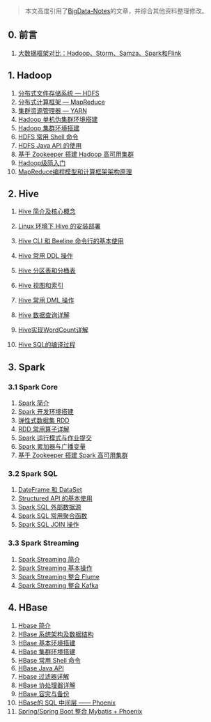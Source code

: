 > 本文高度引用了[BigData-Notes](https://github.com/heibaiying/BigData-Notes)的文章，并综合其他资料整理修改。

## 0. 前言

1. [大数据框架对比：Hadoop、Storm、Samza、Spark和Flink]()

## 1. Hadoop

1. [分布式文件存储系统 — HDFS]()
2. [分布式计算框架 — MapReduce]()
3. [集群资源管理器 — YARN]()
4. [Hadoop 单机伪集群环境搭建]()
5. [Hadoop 集群环境搭建]()
6. [HDFS 常用 Shell 命令]()
7. [HDFS Java API 的使用]()
8. [基于 Zookeeper 搭建 Hadoop 高可用集群]()
9. [Hadoop级简入门]()
10. [MapReduce编程模型和计算框架架构原理]()

## 2. Hive

1. [Hive 简介及核心概念]()

2. [Linux 环境下 Hive 的安装部署]()

3. [Hive CLI 和 Beeline 命令行的基本使用]()

4. [Hive 常用 DDL 操作]()

5. [Hive 分区表和分桶表]()

6. [Hive 视图和索引]()

7. [Hive 常用 DML 操作]()

8. [Hive 数据查询详解]()

9. [Hive实现WordCount详解]()

10. [Hive SQL的编译过程]()

## 3. Spark

### 3.1 Spark Core

1. [Spark 简介]()
2. [Spark 开发环境搭建]()
3. [弹性式数据集 RDD]()
4. [RDD 常用算子详解]()
5. [Spark 运行模式与作业提交]()
6. [Spark 累加器与广播变量]()
7. [基于 Zookeeper 搭建 Spark 高可用集群]()

### 3.2 Spark SQL

1. [DateFrame 和 DataSet]()
2. [Structured API 的基本使用]()
3. [Spark SQL 外部数据源]()
4. [Spark SQL 常用聚合函数]()
5. [Spark SQL JOIN 操作]()

### 3.3 Spark Streaming

1. [Spark Streaming 简介]()
2. [Spark Streaming 基本操作]()
3. [Spark Streaming 整合 Flume]()
4. [Spark Streaming 整合 Kafka]()

## 4. HBase

1. [Hbase 简介]()
2. [HBase 系统架构及数据结构]()
3. [HBase 基本环境搭建]()
4. [HBase 集群环境搭建]()
5. [HBase 常用 Shell 命令]()
6. [HBase Java API]()
7. [Hbase 过滤器详解]()
8. [HBase 协处理器详解]()
9. [HBase 容灾与备份]()
10. [HBase的 SQL 中间层 —— Phoenix]()
11. [Spring/Spring Boot 整合 Mybatis + Phoenix]()

